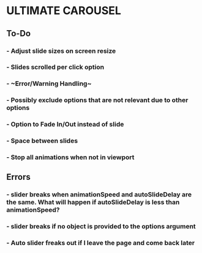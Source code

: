# ULTIMATE CAROUSEL

## To-Do

### - Adjust slide sizes on screen resize

### - Slides scrolled per click option

### - ~Error/Warning Handling~

### - Possibly exclude options that are not relevant due to other options

### - Option to Fade In/Out instead of slide

### - Space between slides

### - Stop all animations when not in viewport

## Errors

### - slider breaks when animationSpeed and autoSlideDelay are the same. What will happen if autoSlideDelay is less than animationSpeed?

### - slider breaks if no object is provided to the options argument

### - Auto slider freaks out if I leave the page and come back later
